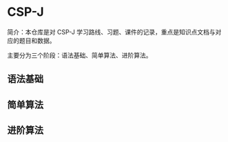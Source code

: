 # CSP-J
简介：本仓库是对 CSP-J 学习路线、习题、课件的记录，重点是知识点文档与对应的题目和数据。

主要分为三个阶段：语法基础、简单算法、进阶算法。

## 语法基础

## 简单算法

## 进阶算法
